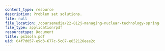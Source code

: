 ```yaml
---
content_type: resource
description: Problem set solutions.
file: null
file_location: /coursemedia/22-812j-managing-nuclear-technology-spring-2004/04f7d057e9d3677c5c87e852126eee2c_ps1soln.pdf
file_type: application/pdf
resourcetype: Document
title: ps1soln.pdf
uid: 04f7d057-e9d3-677c-5c87-e852126eee2c
---
```

